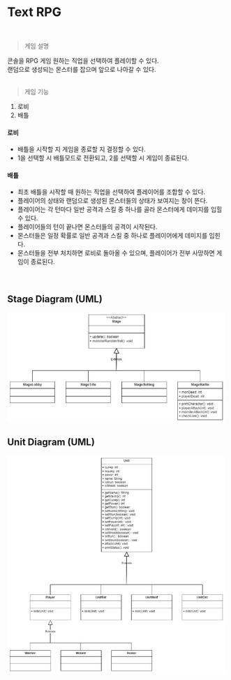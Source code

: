 # Text RPG
<br>

> 게임 설명
> 
콘솔을 RPG 게임
원하는 직업을 선택하여 플레이할 수 있다.<br> 
랜덤으로 생성되는 몬스터를 잡으며 앞으로 나아갈 수 있다. <br><br>
> 게임 기능
1. 로비
2. 배틀

#### 로비
* 배틀을 시작할 지 게임을 종료할 지 결정할 수 있다.
* 1을 선택할 시 배틀모드로 전환되고, 2를 선택할 시 게임이 종료된다.

#### 배틀
* 최초 배틀을 시작할 때 원하는 직업을 선택하여 플레이어를 조합할 수 있다.
* 플레이어의 상태와 랜덤으로 생성된 몬스터들의 상태가 보여지는 창이 뜬다.
* 플레이어는 각 턴마다 일반 공격과 스킬 중 하나를 골라 몬스터에게 데미지를 입힐 수 있다.
* 플레이어들의 턴이 끝나면 몬스터들의 공격이 시작된다.
* 몬스터들은 일정 확률로 일반 공격과 스킬 중 하나로 플레이어에게 데미지를 입힌다.
* 몬스터들을 전부 처치하면 로비로 돌아올 수 있으며, 플레이어가 전부 사망하면 게임이 종료된다. <br><br><br>

## Stage Diagram (UML)
<!-- <img src="images/boardSystem.jpg" width="300"> -->
<img src="images/polyGameStage.jpg" width="500"> <br>
## Unit Diagram (UML)
<img src="images/polyGameUnit.jpg" width="500"> <br>

<!-- 
## DEMO
<img src="images/boardGif.gif" width="400"> <br><br>
-->
